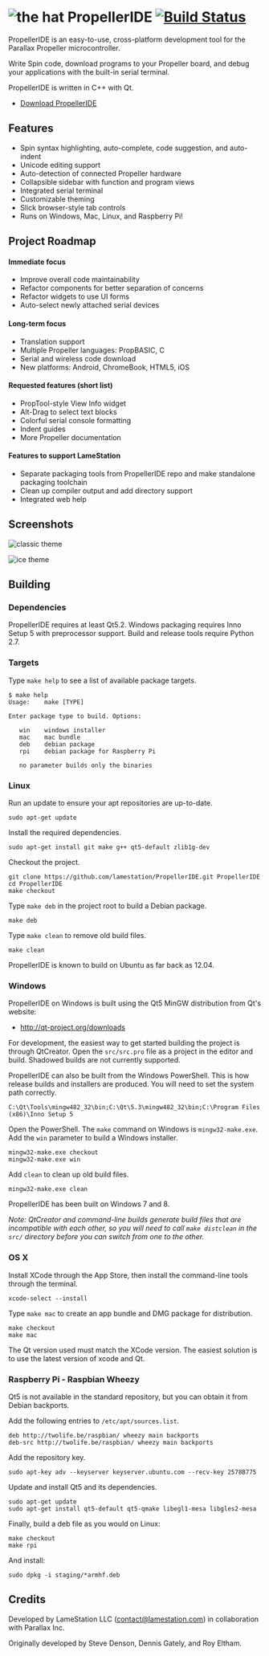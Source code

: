![the hat](gfx/propellerhat.png) PropellerIDE [![Build Status](https://travis-ci.org/parallaxinc/PropellerIDE.svg?branch=master)](https://travis-ci.org/parallaxinc/PropellerIDE)
============

PropellerIDE is an easy-to-use, cross-platform development tool for the Parallax Propeller microcontroller.

Write Spin code, download programs to your Propeller board, and debug your applications with the built-in serial terminal.

PropellerIDE is written in C++ with Qt.

- [Download PropellerIDE](http://www.lamestation.com/propelleride)

## Features

- Spin syntax highlighting, auto-complete, code suggestion, and auto-indent
- Unicode editing support
- Auto-detection of connected Propeller hardware
- Collapsible sidebar with function and program views
- Integrated serial terminal
- Customizable theming
- Slick browser-style tab controls
- Runs on Windows, Mac, Linux, and Raspberry Pi!

## Project Roadmap

#### Immediate focus

* Improve overall code maintainability
* Refactor components for better separation of concerns
* Refactor widgets to use UI forms
* Auto-select newly attached serial devices

#### Long-term focus

* Translation support
* Multiple Propeller languages: PropBASIC, C
* Serial and wireless code download
* New platforms: Android, ChromeBook, HTML5, iOS
 
#### Requested features (short list)

* PropTool-style View Info widget
* Alt-Drag to select text blocks
* Colorful serial console formatting
* Indent guides
* More Propeller documentation

#### Features to support LameStation

* Separate packaging tools from PropellerIDE repo and make standalone packaging toolchain
* Clean up compiler output and add directory support
* Integrated web help

## Screenshots

![classic theme](gfx/screenshots/classic.png "Classic theme")

![ice theme](gfx/screenshots/ice.png "Ice theme")

## Building

### Dependencies

PropellerIDE requires at least Qt5.2. Windows packaging
requires Inno Setup 5 with preprocessor support. Build
and release tools require Python 2.7.

### Targets

Type `make help` to see a list of available package targets.

```
$ make help
Usage:    make [TYPE]

Enter package type to build. Options:

   win    windows installer
   mac    mac bundle
   deb    debian package
   rpi    debian package for Raspberry Pi

   no parameter builds only the binaries
```

### Linux

Run an update to ensure your apt repositories are up-to-date.

```
sudo apt-get update
```

Install the required dependencies.

```
sudo apt-get install git make g++ qt5-default zlib1g-dev
```

Checkout the project.

```
git clone https://github.com/lamestation/PropellerIDE.git PropellerIDE
cd PropellerIDE
make checkout
```

Type `make deb` in the project root to build a Debian package.

```
make deb
```

Type `make clean` to remove old build files.

```
make clean
```

PropellerIDE is known to build on Ubuntu as far back as 12.04.

### Windows

PropellerIDE on Windows is built using the Qt5 MinGW distribution from Qt's website:

* http://qt-project.org/downloads

For development, the easiest way to get started building the project is through QtCreator. Open the `src/src.pro` file as a project in the editor and build. Shadowed builds are not currently supported.

PropellerIDE can also be built from the Windows PowerShell. This is how release builds and installers are produced. You will need to set the system path correctly.

```
C:\Qt\Tools\mingw482_32\bin;C:\Qt\5.3\mingw482_32\bin;C:\Program Files (x86)\Inno Setup 5
```

Open the PowerShell. The `make` command on Windows is `mingw32-make.exe`. Add the `win` parameter to build a Windows installer.

```
mingw32-make.exe checkout
mingw32-make.exe win
```

Add `clean` to clean up old build files.

```
mingw32-make.exe clean
```

PropellerIDE has been built on Windows 7 and 8.

*Note: QtCreator and command-line builds generate build files that are incompatible with each other, so you will need to call `make distclean` in the `src/` directory before you can switch from one to the other.*

### OS X

Install XCode through the App Store, then install the command-line tools through the terminal.

```
xcode-select --install
```

Type `make mac` to create an app bundle and DMG package for distribution.

```
make checkout
make mac
```

The Qt version used must match the XCode version. The easiest solution is to use the latest version of xcode and Qt.

### Raspberry Pi - Raspbian Wheezy

Qt5 is not available in the standard repository, but you can obtain it from Debian backports.

Add the following entries to `/etc/apt/sources.list`.

```
deb http://twolife.be/raspbian/ wheezy main backports
deb-src http://twolife.be/raspbian/ wheezy main backports
```

Add the repository key.

```
sudo apt-key adv --keyserver keyserver.ubuntu.com --recv-key 2578B775
```

Update and install Qt5 and its dependencies.

```
sudo apt-get update
sudo apt-get install qt5-default qt5-qmake libegl1-mesa libgles2-mesa
```

Finally, build a deb file as you would on Linux:

```
make checkout
make rpi
```

And install:

```
sudo dpkg -i staging/*armhf.deb
```

## Credits

Developed by LameStation LLC (contact@lamestation.com) in collaboration with Parallax Inc.

Originally developed by Steve Denson, Dennis Gately, and Roy Eltham.
